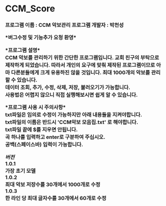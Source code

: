 # CCM_Score
<h3> 프로그램 이름 : CCM 악보관리 프로그램   
개발자 : 박천성   
   
\*버그수정 및 기능추가 요청 환영\*   
   
   
\*프로그램 설명\*   
CCM 악보를 관리하기 위한 간단한 프로그램입니다.
교회 친구의 부탁으로 제작하게 되었습니다.
따라서 개인의 요구에 맞춰 제작된 프로그램이므로 아마 다른분들에게 크게 유용하진 않을 것입니다.
최대 1000개의 악보를 관리할 수 있습니다.   
데이터 조회, 추가, 수정, 삭제, 저장, 불러오기가 가능합니다.   
사용법은 어렵지 않으니 직접 실행해보시면 쉽게 알 수 있습니다.   
   
   
\*프로그램 사용 시 주의사항\*   
txt파일은 임의로 수정이 가능하지만 아래 내용들을 지켜야합니다.   
txt파일의 이름은 반드시 'CCM악보 모음집.txt' 로 해야합니다.   
txt파일 끝에 $를 지우면 안됩니다.   
곡 하나를 입력하고 enter로 구분하여 주십시오.   
공백(스페이스바) 입력이 가능합니다.   
   
   
*버전*   
1.0.1   
가장 초기 모델   
1.0.2   
최대 악보 저장수를 30개에서 1000개로 수정   
1.0.3   
한 라인 당 최대 글자수를 30개에서 60개로 수정
